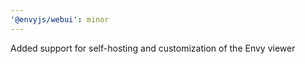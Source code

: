 ```yaml
---
'@envyjs/webui': minor
---
```


Added support for self-hosting and customization of the Envy viewer
